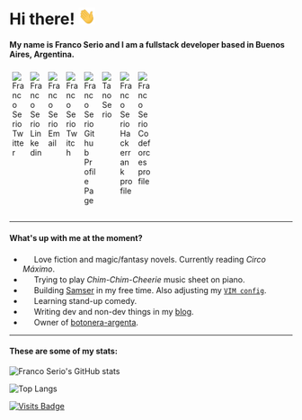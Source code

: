 # Hi there! <img src="https://raw.githubusercontent.com/francoserio/francoserio/master/assets/wave.gif" width="30px" height="30px">

#### My name is Franco Serio and I am a fullstack developer based in Buenos Aires, Argentina.

<div style="display: inline-flex; padding-bottom: 10px;">
    <a style="margin: 5px;" href="https://twitter.com/Frank_Naipe" target="_blank">
        <img align="left" alt="Franco Serio Twitter" width="22px" src="https://icongr.am/fontawesome/twitter.svg?size=128&color=81b214" />
    </a>
    <a style="margin: 5px;" href="https://www.linkedin.com/in/franco-serio-458666b3/" target="_blank">
        <img align="left" alt="Franco Serio Linkedin" width="22px" src="https://icongr.am/fontawesome/linkedin.svg?size=128&color=81b214" />
    </a>
    <a style="margin: 5px;" href="mailto:francoagustinserio@gmail.com" target="_blank">
        <img align="left" alt="Franco Serio Email" width="22px" src="https://icongr.am/fontawesome/envelope.svg?size=128&color=81b214" />
    </a> 
    <a style="margin: 5px;" href="https://www.twitch.tv/franquitoserio" target="_blank">
        <img align="left" alt="Franco Serio Twitch" width="22px" src="https://icongr.am/fontawesome/twitch.svg?size=128&color=81b214" />
    </a> 
    <a style="margin: 5px;" href="https://francoserio.github.io/" target="_blank">
        <img align="left" alt="Franco Serio Github Profile Page" width="22px" src="https://icongr.am/material/web.svg?size=128&color=81b214" />
    </a>
    <a style="margin: 5px;" href="https://www.instagram.com/tano.serio/" target="_blank">
        <img align="left" alt="Tano Serio" width="22px" src="https://icongr.am/fontawesome/instagram.svg?size=128&color=81b214" />
    </a>
    <a style="margin: 5px;" href="https://www.hackerrank.com/FrankSerious" target="_blank">
        <img align="left" alt="Franco Serio Hackerrank profile" width="22px" src="https://icongr.am/simple/hackerrank.svg?size=12&color=81b214" />
    </a>
    <a style="margin: 5px;" href="https://codeforces.com/profile/FrankSerious" target="_blank">
        <img align="left" alt="Franco Serio Codeforces profile" width="22px" src="https://icongr.am/simple/codeforces.svg?size=12&color=81b214" />
    </a>
</div>
<br>

---

#### What's up with me at the moment?

- <img height="16" width="16" src="https://icongr.am/material/book-open-page-variant.svg?size=16&color=81b214" /> Love fiction and magic/fantasy novels. Currently reading _Circo Máximo_.
- <img height="16" width="16" src="https://icongr.am/material/piano.svg?size=16&color=81b214" /> Trying to play _Chim-Chim-Cheerie_ music sheet on piano.
- <img height="16" width="16" src="https://icongr.am/material/laptop.svg?size=16&color=81b214" /> Building [Samser](https://samser.co) in my free time. Also adjusting my [`VIM config`](https://github.com/francoserio/neovim-config).
- <img height="16" width="16" src="https://icongr.am/material/microphone.svg?size=16&color=81b214" /> Learning stand-up comedy.
- <img height="16" width="16" src="https://icongr.am/material/feather.svg?size=16&color=81b214" /> Writing dev and non-dev things in my [blog](https://elrincondeltano.com).
- <img height="16" width="16" src="https://icongr.am/material/speaker.svg?size=16&color=81b214" /> Owner of [botonera-argenta](https://botonera-argenta.com.ar).

---

<!-- #### My last notes on development (soon): -->

#### These are some of my stats:

![Franco Serio's GitHub stats](https://github-readme-stats.vercel.app/api?username=francoserio&show_icons=true&theme=gruvbox&count_private=true)

![Top Langs](https://github-readme-stats.vercel.app/api/top-langs/?username=francoserio&layout=compact&langs_count=10&hide=ASP&theme=gruvbox)

[![Visits Badge](https://badges.pufler.dev/visits/francoserio/francoserio)](https://badges.pufler.dev)
